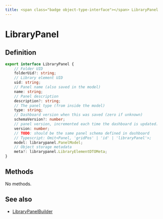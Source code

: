 ```yaml
---
title: <span class="badge object-type-interface"></span> LibraryPanel
---
```

# <span class="badge object-type-interface"></span> LibraryPanel

## Definition

```typescript
export interface LibraryPanel {
	// Folder UID
	folderUid?: string;
	// Library element UID
	uid: string;
	// Panel name (also saved in the model)
	name: string;
	// Panel description
	description?: string;
	// The panel type (from inside the model)
	type: string;
	// Dashboard version when this was saved (zero if unknown)
	schemaVersion?: number;
	// panel version, incremented each time the dashboard is updated.
	version: number;
	// TODO: should be the same panel schema defined in dashboard
	// Typescript: Omit<Panel, 'gridPos' | 'id' | 'libraryPanel'>;
	model: librarypanel.PanelModel;
	// Object storage metadata
	meta?: librarypanel.LibraryElementDTOMeta;
}

```
## Methods

No methods.
## See also

 * <span class="badge builder"></span> [LibraryPanelBuilder](./builder-LibraryPanelBuilder.md)
